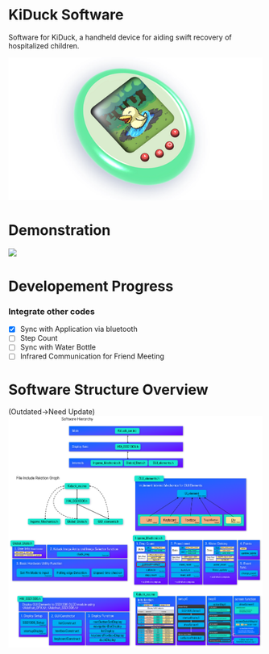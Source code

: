 # KiDuck Software

Software for KiDuck, a handheld device for aiding swift recovery of hospitalized children.

![](README_Asset/KiDuck_HW_Proposed.png)

# Demonstration
![](README_Asset/Demonstration.gif)

# Developement Progress
### Integrate other codes
- [x] Sync with Application via bluetooth
- [ ] Step Count
- [ ] Sync with Water Bottle
- [ ] Infrared Communication for Friend Meeting

# Software Structure Overview
(Outdated->Need Update)
![](README_Asset/software.png)
